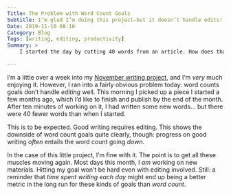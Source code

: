 ```yaml
---
Title: The Problem with Word Count Goals
Subtitle: I’m glad I’m doing this project—but it doesn’t handle edits!
Date: 2019-11-10 08:10
Category: Blog
Tags: [writing, editing, productivity]
Summary: >
    I started the day by cutting 40 words from an article. How does that work with a word count goal?!?

---
```


I’m a little over a week into my [November writing project][nwp], and I’m *very* much enjoying it. However, I ran into a fairly obvious problem today: word counts goals don’t handle *editing* well. This morning I picked up a piece I started a few months ago, which I’d like to finish and publish by the end of the month. After ten minutes of working on it, I had written some new words… but there were 40 fewer words than when I started.

[nwp]: https://v4.chriskrycho.com/2019/at-least-15000-words.html

This is to be expected. Good writing requires editing. This shows the downside of word count goals quite clearly, though: progress on good writing *often* entails the word count going *down*.

In the case of this little project, I’m fine with it. The point is to get all these muscles moving again. Most days this month, I *am* working on new materials. Hitting my goal won’t be hard even with editing involved. Still: a reminder that <i>time spent writing each day</i> might end up being a better metric in the long run for these kinds of goals than <i>word count</i>.